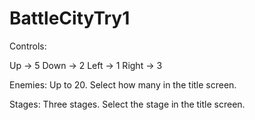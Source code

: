 # BattleCityTry1

Controls:

Up -> 5
Down -> 2
Left -> 1
Right -> 3

Enemies:
Up to 20. Select how many in the title screen.

Stages:
Three stages. Select the stage in the title screen.
